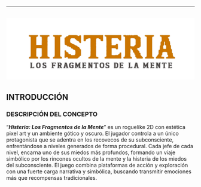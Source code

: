 --------------------------------------
![Logo del proyecto](images/titulo2.png)
--------------------------------------
## INTRODUCCIÓN
### DESCRIPCIÓN DEL CONCEPTO
“**_Histeria: Los Fragmentos de la Mente_**” es un roguelike 2D con estética pixel art y un ambiente gótico y oscuro. El jugador controla a un único protagonista que se adentra en los recovecos de su subconsciente, enfrentándose a niveles generados de forma procedural. Cada jefe de cada nivel, encarna uno de sus miedos más profundos, formando un viaje simbólico por los rincones ocultos de la mente y la histeria de los miedos del subconsciente.
El juego combina plataformas de acción y exploración con una fuerte carga narrativa y simbólica, buscando transmitir emociones más que recompensas tradicionales.
